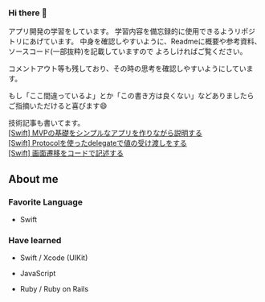 ### Hi there 👋

アプリ開発の学習をしています。
学習内容を備忘録的に使用できるようリポジトリにあげています。
中身を確認しやすいように、Readmeに概要や参考資料、ソースコード(一部抜粋)を記載していますので
よろしければご覧ください。<br>

コメントアウト等も残しており、その時の思考を確認しやすいようにしています。<br>

もし「ここ間違っているよ」とか「この書き方は良くない」などありましたら
ご指摘いただけると喜びます😄<br>

技術記事も書いてます。<br>
[[Swift] MVPの基礎をシンプルなアプリを作りながら説明する](https://qiita.com/kudpig/items/21137375f20378ee15d1)<br>
[[Swift] Protocolを使ったdelegateで値の受け渡しをする](https://qiita.com/kudpig/items/00373757a306939ccacb) <br>
[[Swift] 画面遷移をコードで記述する](https://qiita.com/kudpig/items/954f849c620ff723b950)

## About me
### Favorite Language

- Swift

### Have learned

- Swift / Xcode (UIKit)

- JavaScript

- Ruby / Ruby on Rails

<!--
**kudpig/kudpig** is a ✨ _special_ ✨ repository because its `README.md` (this file) appears on your GitHub profile.

Here are some ideas to get you started:

- 🔭 I’m currently working on ...
- 🌱 I’m currently learning ...
- 👯 I’m looking to collaborate on ...
- 🤔 I’m looking for help with ...
- 💬 Ask me about ...
- 📫 How to reach me: ...
- 😄 Pronouns: ...
- ⚡ Fun fact: ...
-->
